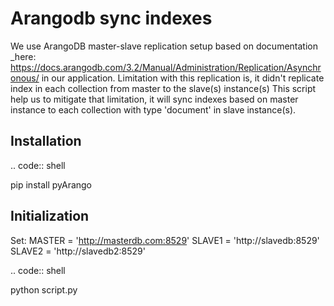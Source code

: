 Arangodb sync indexes
========
We use ArangoDB master-slave replication setup based on documentation _here: https://docs.arangodb.com/3.2/Manual/Administration/Replication/Asynchronous/ in our application.
Limitation with this replication is, it didn't replicate index in each collection from master to the slave(s) instance(s)
This script help us to mitigate that limitation, it will sync indexes based on master instance to each collection with type 'document' in slave instance(s).

Installation
-------------
.. code:: shell

pip install pyArango


Initialization
---------------

Set:
MASTER = 'http://masterdb.com:8529'
SLAVE1 = 'http://slavedb:8529'
SLAVE2 = 'http://slavedb2:8529'

.. code:: shell

python script.py